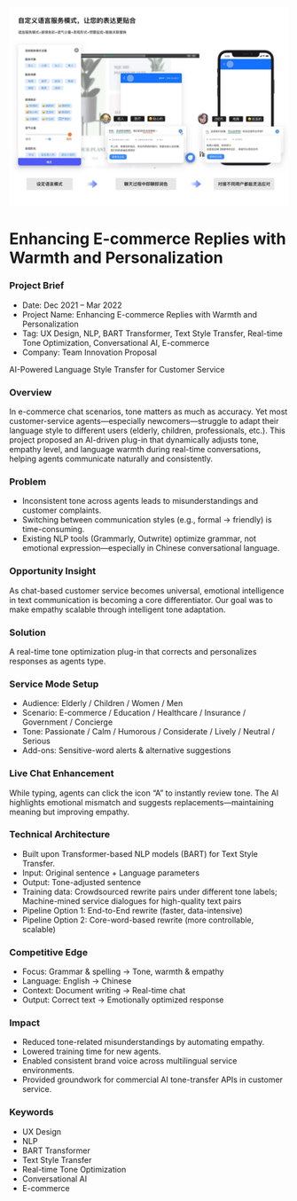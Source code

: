 ![cover](./public/cover.png)

# Enhancing E-commerce Replies with Warmth and Personalization

### Project Brief
- Date: Dec 2021 – Mar 2022
- Project Name: Enhancing E-commerce Replies with Warmth and Personalization
- Tag: UX Design, NLP, BART Transformer, Text Style Transfer, Real-time Tone Optimization, Conversational AI, E-commerce
- Company: Team Innovation Proposal

AI-Powered Language Style Transfer for Customer Service

### Overview
In e-commerce chat scenarios, tone matters as much as accuracy. Yet most customer-service agents—especially newcomers—struggle to adapt their language style to different users (elderly, children, professionals, etc.).
This project proposed an AI-driven plug-in that dynamically adjusts tone, empathy level, and language warmth during real-time conversations, helping agents communicate naturally and consistently.

### Problem
- Inconsistent tone across agents leads to misunderstandings and customer complaints.
- Switching between communication styles (e.g., formal → friendly) is time-consuming.
- Existing NLP tools (Grammarly, Outwrite) optimize grammar, not emotional expression—especially in Chinese conversational language.

### Opportunity Insight
As chat-based customer service becomes universal, emotional intelligence in text communication is becoming a core differentiator.
Our goal was to make empathy scalable through intelligent tone adaptation.

### Solution
A real-time tone optimization plug-in that corrects and personalizes responses as agents type.

### Service Mode Setup
- Audience: Elderly / Children / Women / Men
- Scenario: E-commerce / Education / Healthcare / Insurance / Government / Concierge
- Tone: Passionate / Calm / Humorous / Considerate / Lively / Neutral / Serious
- Add-ons: Sensitive-word alerts & alternative suggestions

### Live Chat Enhancement
While typing, agents can click the icon “A” to instantly review tone. The AI highlights emotional mismatch and suggests replacements—maintaining meaning but improving empathy.

### Technical Architecture
- Built upon Transformer-based NLP models (BART) for Text Style Transfer.
- Input: Original sentence + Language parameters
- Output: Tone-adjusted sentence
- Training data: Crowdsourced rewrite pairs under different tone labels; Machine-mined service dialogues for high-quality text pairs
- Pipeline Option 1: End-to-End rewrite (faster, data-intensive)
- Pipeline Option 2: Core-word-based rewrite (more controllable, scalable)

### Competitive Edge
- Focus: Grammar & spelling → Tone, warmth & empathy
- Language: English → Chinese
- Context: Document writing → Real-time chat
- Output: Correct text → Emotionally optimized response

### Impact
- Reduced tone-related misunderstandings by automating empathy.
- Lowered training time for new agents.
- Enabled consistent brand voice across multilingual service environments.
- Provided groundwork for commercial AI tone-transfer APIs in customer service.

### Keywords
- UX Design
- NLP
- BART Transformer
- Text Style Transfer
- Real-time Tone Optimization
- Conversational AI
- E-commerce
